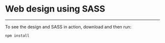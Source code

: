 # Web design using SASS
___
To see the design and SASS in action, download and then run:

```
npm install
```